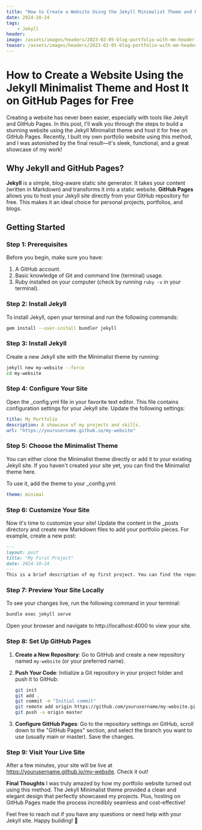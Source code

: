 ```yaml
---
title: "How to Create a Website Using the Jekyll Minimalist Theme and Host It on GitHub Pages for Free"
date: 2024-10-24
tags:
    - Jekyll
header:
image: /assets/images/headers/2023-02-05-blog-portfolio-with-mm-header.jpg
teaser: /assets/images/headers/2023-02-05-blog-portfolio-with-mm-header.jpg
---
```


# How to Create a Website Using the Jekyll Minimalist Theme and Host It on GitHub Pages for Free

Creating a website has never been easier, especially with tools like Jekyll and GitHub Pages. In this post, I'll walk you through the steps to build a stunning website using the Jekyll Minimalist theme and host it for free on GitHub Pages. Recently, I built my own portfolio website using this method, and I was astonished by the final result—it's sleek, functional, and a great showcase of my work!

## Why Jekyll and GitHub Pages?

**Jekyll** is a simple, blog-aware static site generator. It takes your content (written in Markdown) and transforms it into a static website. **GitHub Pages** allows you to host your Jekyll site directly from your GitHub repository for free. This makes it an ideal choice for personal projects, portfolios, and blogs.

## Getting Started

### Step 1: Prerequisites

Before you begin, make sure you have:

1. A GitHub account.
2. Basic knowledge of Git and command line (terminal) usage.
3. Ruby installed on your computer (check by running `ruby -v` in your terminal).

### Step 2: Install Jekyll

To install Jekyll, open your terminal and run the following commands:

```bash
gem install --user-install bundler jekyll
```
### Step 3: Install Jekyll

Create a new Jekyll site with the Minimalist theme by running:

```bash
jekyll new my-website --force
cd my-website
```

### Step 4: Configure Your Site

Open the _config.yml file in your favorite text editor. This file contains configuration settings for your Jekyll site. Update the following settings:

```yaml
title: My Portfolio
description: A showcase of my projects and skills.
url: "https://yourusername.github.io/my-website"
```

### Step 5: Choose the Minimalist Theme
You can either clone the Minimalist theme directly or add it to your existing Jekyll site. If you haven't created your site yet, you can find the Minimalist theme here.

To use it, add the theme to your _config.yml:

```yaml
theme: minimal
```

### Step 6: Customize Your Site
Now it's time to customize your site! Update the content in the _posts directory and create new Markdown files to add your portfolio pieces. For example, create a new post:

```markdown
---
layout: post
title: "My First Project"
date: 2024-10-24
---
This is a brief description of my first project. You can find the repository [here](https://github.com/yourusername/my-first-project).
```

### Step 7: Preview Your Site Locally
To see your changes live, run the following command in your terminal:

```bash
bundle exec jekyll serve
```

Open your browser and navigate to http://localhost:4000 to view your site.

### Step 8: Set Up GitHub Pages

1. **Create a New Repository**: Go to GitHub and create a new repository named `my-website` (or your preferred name).

2. **Push Your Code**: Initialize a Git repository in your project folder and push it to GitHub:
   ```bash
   git init
   git add .
   git commit -m "Initial commit"
   git remote add origin https://github.com/yourusername/my-website.git
   git push -u origin master

3. **Configure GitHub Pages**: Go to the repository settings on GitHub, scroll down to the "GitHub Pages" section, and select the branch you want to use (usually main or master). Save the changes.

### Step 9: Visit Your Live Site
After a few minutes, your site will be live at https://yourusername.github.io/my-website. Check it out!

**Final Thoughts**
I was truly amazed by how my portfolio website turned out using this method. The Jekyll Minimalist theme provided a clean and elegant design that perfectly showcased my projects. Plus, hosting on GitHub Pages made the process incredibly seamless and cost-effective!

Feel free to reach out if you have any questions or need help with your Jekyll site. Happy building! 🚀